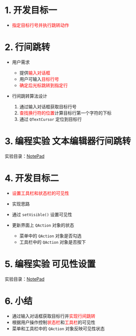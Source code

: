 
# 1. 开发目标一
- <font color=red>指定目标行号并执行跳转动作</font>

# 2. 行间跳转
- 用户需求
    - 提供<font color=red>输入对话框</font>
    - 用户可输入<font color=red>目标行号</font>
    - <font color=red>确定后光标跳转到指定行</font>

- 行间跳转算法设计
    1. 通过输入对话框获取目标行号
    2. <font color=red>查找换行符的位置</font>计算目标行第一个字符的下标
    3. 通过 `QTextCursor` 定位到目标行

# 3. 编程实验 文本编辑器行间跳转
实验目录：[NotePad](vx_attachments\049_Text_editor_project_continues_to_develop\NotePad)

# 4. 开发目标二
- <font color=red>设置工具栏和状态栏的可见性</font>

- 实现思路
- 通过 `setVisible()` 设置可见性
- 更新界面上 `QAction` 对象的状态
    - 菜单中的 `QAction` 对象是否勾选
    - 工具栏中的 `QAction` 对象是否按下

# 5. 编程实验 可见性设置
实验目录：[NotePad](vx_attachments\049_Text_editor_project_continues_to_develop\NotePad)

# 6. 小结
- 通过输入对话框获取目标行并<font color=red>实现行间跳转</font>
- 根据用户操作控制<font color=red>状态栏</font>和<font color=red>工具栏</font>的可见性
- 菜单和工具栏中的 `QAction` 对象反映可见性状态
